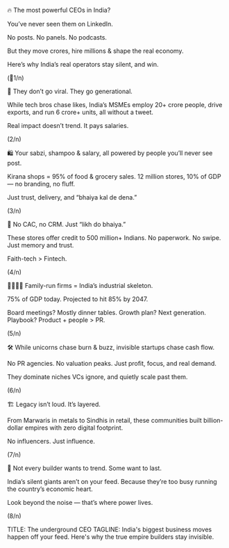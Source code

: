 🔥 The most powerful CEOs in India?

You’ve never seen them on LinkedIn.

No posts. No panels. No podcasts.

But they move crores, hire millions & shape the real economy.

Here’s why India’s real operators stay silent, and win.

(🧵1/n)

💼 They don’t go viral.
They go generational.

While tech bros chase likes, India’s MSMEs employ 20+ crore people, drive exports, and run 6 crore+ units, all without a tweet.

Real impact doesn’t trend. It pays salaries.

(2/n)

🛍️ Your sabzi, shampoo & salary, all powered by people you’ll never see post.

Kirana shops = 95% of food & grocery sales.
12 million stores, 10% of GDP — no branding, no fluff.

Just trust, delivery, and “bhaiya kal de dena.”

(3/n)

🧾 No CAC, no CRM.
Just “likh do bhaiya.”

These stores offer credit to 500 million+ Indians.
No paperwork. No swipe. Just memory and trust.

Faith-tech > Fintech.

(4/n)

👨‍👩‍👧‍👦 Family-run firms = India’s industrial skeleton.

75% of GDP today.
Projected to hit 85% by 2047.

Board meetings? Mostly dinner tables.
Growth plan? Next generation.
Playbook? Product + people > PR.

(5/n)

🛠️ While unicorns chase burn & buzz, invisible startups chase cash flow.

No PR agencies.
No valuation peaks.
Just profit, focus, and real demand.

They dominate niches VCs ignore, and quietly scale past them.

(6/n)

🏗️ Legacy isn’t loud.
It’s layered.

From Marwaris in metals to Sindhis in retail, these communities built billion-dollar empires with zero digital footprint.

No influencers. Just influence.

(7/n)

🤫 Not every builder wants to trend.
Some want to last.

India’s silent giants aren’t on your feed.
Because they’re too busy running the country’s economic heart.

Look beyond the noise — that’s where power lives.

(8/n)


TITLE: The underground CEO
TAGLINE: India's biggest business moves happen off your feed. Here's why the true empire builders stay invisible.
